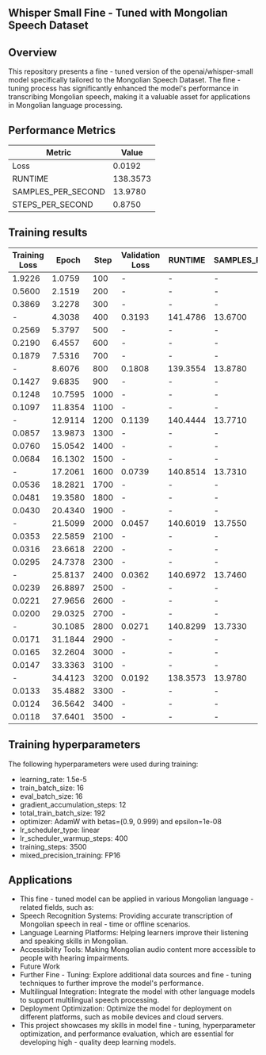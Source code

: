 ## Whisper Small Fine - Tuned with Mongolian Speech Dataset
## Overview
This repository presents a fine - tuned version of the openai/whisper-small model specifically tailored to the Mongolian Speech Dataset. The fine - tuning process has significantly enhanced the model's performance in transcribing Mongolian speech, making it a valuable asset for applications in Mongolian language processing.
## Performance Metrics
| Metric         | Value     |
|----------------|-----------|
| Loss           | 0.0192 |
| RUNTIME           | 138.3573 |
| SAMPLES_PER_SECOND           | 13.9780 |
| STEPS_PER_SECOND           | 0.8750 |

## Training results

| Training Loss | Epoch   | Step  | Validation Loss | RUNTIME | SAMPLES_PER_SECOND | STEPS_PER_SECOND |
|---------------|---------|-------|----------------- |-------- |-------- |-------- |
| 1.9226 | 1.0759 | 100 | - | - | - | - |
| 0.5600 | 2.1519 | 200 | - | - | - | - |
| 0.3869 | 3.2278 | 300 | - | - | - | - |
| - | 4.3038 | 400 | 0.3193 | 141.4786 | 13.6700 | 0.8550 |
| 0.2569 | 5.3797 | 500 | - | - | - | - |
| 0.2190 | 6.4557 | 600 | - | - | - | - |
| 0.1879 | 7.5316 | 700 | - | - | - | - |
| - | 8.6076 | 800 | 0.1808 | 139.3554 | 13.8780 | 0.8680 |
| 0.1427 | 9.6835 | 900 | - | - | - | - |
| 0.1248 | 10.7595 | 1000 | - | - | - | - |
| 0.1097 | 11.8354 | 1100 | - | - | - | - |
| - | 12.9114 | 1200 | 0.1139 | 140.4444 | 13.7710 | 0.8620 |
| 0.0857 | 13.9873 | 1300 | - | - | - | - |
| 0.0760 | 15.0542 | 1400 | - | - | - | - |
| 0.0684 | 16.1302 | 1500 | - | - | - | - |
| - | 17.2061 | 1600 | 0.0739 | 140.8514 | 13.7310 | 0.8590 |
| 0.0536 | 18.2821 | 1700 | - | - | - | - |
| 0.0481 | 19.3580 | 1800 | - | - | - | - |
| 0.0430 | 20.4340 | 1900 | - | - | - | - |
| - | 21.5099 | 2000 | 0.0457 | 140.6019 | 13.7550 | 0.8610 |
| 0.0353 | 22.5859 | 2100 | - | - | - | - |
| 0.0316 | 23.6618 | 2200 | - | - | - | - |
| 0.0295 | 24.7378 | 2300 | - | - | - | - |
| - | 25.8137 | 2400 | 0.0362 | 140.6972 | 13.7460 | 0.8600 |
| 0.0239 | 26.8897 | 2500 | - | - | - | - |
| 0.0221 | 27.9656 | 2600 | - | - | - | - |
| 0.0200 | 29.0325 | 2700 | - | - | - | - |
| - | 30.1085 | 2800 | 0.0271 | 140.8299 | 13.7330 | 0.8590 |
| 0.0171 | 31.1844 | 2900 | - | - | - | - |
| 0.0165 | 32.2604 | 3000 | - | - | - | - |
| 0.0147 | 33.3363 | 3100 | - | - | - | - |
| - | 34.4123 | 3200 | 0.0192 | 138.3573 | 13.9780 | 0.8750 |
| 0.0133 | 35.4882 | 3300 | - | - | - | - |
| 0.0124 | 36.5642 | 3400 | - | - | - | - |
| 0.0118 | 37.6401 | 3500 | - | - | - | - |

## Training hyperparameters
The following hyperparameters were used during training:
- learning_rate: 1.5e-5
- train_batch_size: 16
- eval_batch_size: 16
- gradient_accumulation_steps: 12
- total_train_batch_size: 192
- optimizer: AdamW with betas=(0.9, 0.999) and epsilon=1e-08
- lr_scheduler_type: linear
- lr_scheduler_warmup_steps: 400
- training_steps: 3500
- mixed_precision_training: FP16

## Applications
- This fine - tuned model can be applied in various Mongolian language - related fields, such as:
- Speech Recognition Systems: Providing accurate transcription of Mongolian speech in real - time or offline scenarios.
- Language Learning Platforms: Helping learners improve their listening and speaking skills in Mongolian.
- Accessibility Tools: Making Mongolian audio content more accessible to people with hearing impairments.
- Future Work
- Further Fine - Tuning: Explore additional data sources and fine - tuning techniques to further improve the model's performance.
- Multilingual Integration: Integrate the model with other language models to support multilingual speech processing.
- Deployment Optimization: Optimize the model for deployment on different platforms, such as mobile devices and cloud servers.
- This project showcases my skills in model fine - tuning, hyperparameter optimization, and performance evaluation, which are essential for developing high - quality deep learning models.
